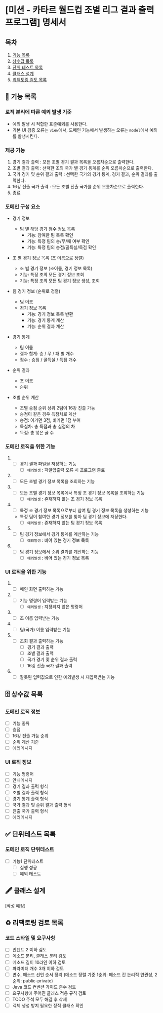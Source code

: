 # [미션 - 카타르 월드컵 조별 리그 결과 출력 프로그램] 명세서

## 목차

1. [기능 목록](#-기능-목록)
2. [상수값 목록](#-상수값-목록)
3. [단위 테스트 목록](#-단위테스트-목록)
4. [클래스 설계](#-클래스-설계)
5. [리팩토링 검토 목록](#%EF%B8%8F-리팩토링-검토-목록)

## 🚀 기능 목록

### 로직 분리에 따른 예외 발생 기준

- 예외 발생 시 적합한 표준예외를 사용한다.
- 기본 UI 검증 오류는 `view`에서, 도메인 기능에서 발생하는 오류는 `model`에서 예외를 발생시킨다.

### 제공 기능

1. 경기 결과 출력 : 모든 조별 경기 결과 목록을 오름차순으로 출력한다.
2. 조별 결과 출력 : 선택한 조의 국가 별 경기 통계를 순위 오름차순으로 출력한다.
3. 국가 경기 및 순위 결과 출력 : 선택한 국가의 경기 통계, 경기 결과, 순위 결과를 출력한다.
4. 16강 진출 국가 출력 : 모든 조별 진출 국가를 순위 오름차순으로 출력한다.
5. 종료

### 도메인 구성 요소

- 경기 정보
    - 팀 별 해당 경기 점수 정보 목록
        - 기능: 참여한 팀 목록 확인
        - 기능: 특정 팀의 승/무/패 여부 확인
        - 기능: 특정 팀의 승점/골득실/득점 확인
- 조 별 경기 정보 목록 (조 이름으로 정렬)
    - 조 별 경기 정보 (조이름, 경기 정보 목록)
    - 기능: 특정 조의 모든 경기 정보 조회
    - 기능: 특정 조의 모든 팀 경기 정보 생성, 조회
- 팀 경기 정보 (순위로 정렬)
    - 팀 이름
    - 경기 정보 목록
        - 기능: 경기 정보 목록 반환
        - 기능: 경기 통계 계산
        - 기능: 순위 결과 계산

- 경기 통계
    - 팀 이름
    - 결과 합계: 승 / 무 / 패 별 개수
    - 점수 : 승점 / 골득실 / 득점 개수
- 순위 결과
    - 조 이름
    - 순위

- 조별 순위 계산
    - 조별 승점 순위 상위 2팀이 16강 진출 가능
    - 승점이 같은 경우 득점차로 계산

    * 승점: 이기면 3점, 비기면 1점 부여
    * 득실차: 총 득점과 총 실점의 차
    * 득점: 총 넣은 골 수

### 도메인 로직을 위한 기능

1.
    - [ ] 경기 결과 파일을 저장하는 기능
        - [ ] `예외발생` : 파일입출력 오류 시 프로그램 종료
2.
    - [ ] 모든 조별 경기 정보 목록을 조회하는 기능
3.
    - [ ] 모든 조별 경기 정보 목록에서 특정 조 경기 정보 목록을 조회하는 기능
        - [ ] `예외발생` : 존재하지 않는 조 경기 정보 목록
4.
    - [ ] 특정 조 경기 정보 목록으로부터 참여 팀 경기 정보 목록을 생성하는 기능
    - 특정 팀이 참여한 경기 정보를 찾아 팀 경기 정보에 저장한다.
        - [ ] `예외발생` : 존재하지 않는 팀 경기 정보 목록
5.
    - [ ] 팀 경기 정보에서 경기 통계를 계산하는 기능
        - [ ] `예외발생` : 비어 있는 경기 정보 목록
6.
    - [ ] 팀 경기 정보에서 순위 결과를 계산하는 기능
        - [ ] `예외발생` : 비어 있는 경기 정보 목록

### UI 로직을 위한 기능

1.
    - [ ] 메인 화면 출력하는 기능
2.
    - [ ] 기능 명령어 입력받는 기능
        - [ ] `예외발생` : 지정되지 않은 명령어
3.
    - [ ] 조 이름 입력받는 기능
4.
    - [ ] 팀(국가) 이름 입력받는 기능
5.
    - [ ] 조회 결과 출력하는 기능
        - [ ] 경기 결과 출력
        - [ ] 조별 결과 출력
        - [ ] 국가 경기 및 순위 결과 출력
        - [ ] 16강 진출 국가 결과 출력
6.
    - [ ] 잘못된 입력값으로 인한 예외발생 시 재입력받는 기능

## 🗄 상수값 목록

### 도메인 로직 정보

- [ ] 기능 종류
- [ ] 승점
- [ ] 16강 진출 가능 순위
- [ ] 순위 계산 기준
- [ ] 에러메시지

### UI 로직 정보

- [ ] 기능 명령어
- [ ] 안내메시지
- [ ] 경기 결과 출력 형식
- [ ] 조별 결과 출력 형식
- [ ] 경기 통계 출력 형식
- [ ] 국가 결과 및 순위 결과 출력 형식
- [ ] 진출 국가 출력 형식
- [ ] 에러메시지

## ✅ 단위테스트 목록

### 도메인 로직 단위테스트

- [ ] 기능1 단위테스트
    - [ ] 실행 성공
    - [ ] 예외 테스트

## 🖋 클래스 설계

[작성 예정]

## ♻️ 리팩토링 검토 목록

### 코드 스타일 및 요구사항

- [ ] 인덴트 2 이하 검토
- [ ] 메소드 분리, 클래스 분리 검토
- [ ] 메소드 길이 10라인 이하 검토
- [ ] 파라미터 개수 3개 이하 검토
- [ ] 변수, 메소드 선언 순서 정리 (메소드 정렬 기준 1순위: 메소드 간 논리적 연관성, 2순위: public-private)
- [ ] Java 코드 컨벤션 가이드 준수 검토
- [ ] 요구사항에 주어진 클래스 적용 규칙 검토
- [ ] TODO 주석 모두 해결 후 삭제
- [ ] 객체 생성 방지 필요한 정적 클래스 확인